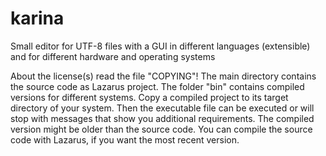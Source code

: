 # karina
Small editor for UTF-8 files with a GUI in different languages (extensible) and for different hardware and operating systems

About the license(s) read the file "COPYING"!
The main directory contains the source code as Lazarus project.
The folder "bin" contains compiled versions for different systems. Copy a compiled project to its target directory of your system. Then the executable file can be executed or will stop with messages that show you additional requirements. The compiled version might be older than the source code. You can compile the source code with Lazarus, if you want the most recent version.
